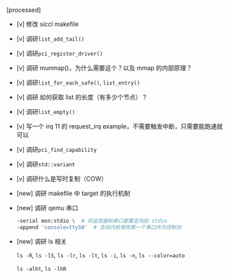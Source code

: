 [processed]

* [v] 修改 siccl makefile

* [v] 调研`list_add_tail()`

* [v] 调研`pci_register_driver()`

* [v] 调研 munmap()，为什么需要这个？以及 mmap 的内部原理？

* [v] 调研`list_for_each_safe()`, `list_entry()`

* [v] 调研 如何获取 list 的长度（有多少个节点）？

* [v] 调研`list_empty()`

* [v] 写一个 irq 11 的 request_irq example，不需要触发中断，只需要能跑通就可以

* [v] 调研`pci_find_capability`

* [v] 调研`std::variant`

* [v] 调研什么是写时复制（COW）

* [new] 调研 makefile 中 target 的执行机制

* [new] 调研 qemu 串口

    ```bash
    -serial mon:stdio \  # 将监视器和串口都重定向到 stdio
    -append 'console=ttyS0'  # 告诉内核使用第一个串口作为控制台
    ```

* [new] 调研 ls 相关

    `ls -R`, `ls -lS`, `ls -lr`, `ls -lt`, `ls -i`, `ls -n`, `ls --color=auto`

    `ls -alht`, `ls -lhR`
